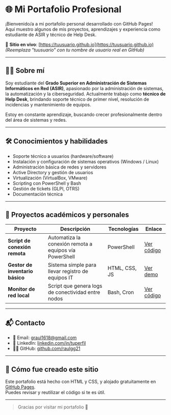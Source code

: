# 🌐 Mi Portafolio Profesional

¡Bienvenido/a a mi portafolio personal desarrollado con GitHub Pages!  
Aquí muestro algunos de mis proyectos, aprendizajes y experiencia como estudiante de ASIR y técnico de Help Desk.

🔗 **Sitio en vivo**: [https://tuusuario.github.io](https://tuusuario.github.io)  
_(Reemplaza "tuusuario" con tu nombre de usuario real en GitHub)_

---

## 👨‍💻 Sobre mí

Soy estudiante del **Grado Superior en Administración de Sistemas Informáticos en Red (ASIR)**, apasionado por la administración de sistemas, la automatización y la ciberseguridad. Actualmente trabajo como **técnico de Help Desk**, brindando soporte técnico de primer nivel, resolución de incidencias y mantenimiento de equipos.

Estoy en constante aprendizaje, buscando crecer profesionalmente dentro del área de sistemas y redes.

---

## 🛠️ Conocimientos y habilidades

- Soporte técnico a usuarios (hardware/software)
- Instalación y configuración de sistemas operativos (Windows / Linux)
- Administración básica de redes y servidores
- Active Directory y gestión de usuarios
- Virtualización (VirtualBox, VMware)
- Scripting con PowerShell y Bash
- Gestión de tickets (GLPI, OTRS)
- Documentación técnica

---

## 🚀 Proyectos académicos y personales

| Proyecto | Descripción | Tecnologías | Enlace |
|---------|-------------|-------------|--------|
| **Script de conexión remota** | Automatiza la conexión remota a equipos vía PowerShell | PowerShell | [Ver código](https://github.com/tuusuario/proyecto1) |
| **Gestor de inventario básico** | Sistema simple para llevar registro de equipos IT | HTML, CSS, JS | [Ver demo](https://tuusuario.github.io/proyecto2) |
| **Monitor de red local** | Script que genera logs de conectividad entre nodos | Bash, Cron | [Ver código](https://github.com/tuusuario/proyecto3) |

---

## 📬 Contacto

- 📧 Email: graul1618@gmail.com  
- 💼 LinkedIn: [linkedin.com/in/tuperfil](https://linkedin.com/in/tuperfil)  
- 🧑‍💻 GitHub: [github.com/raulgg21](https://github.com/raulgg21)

---

## 🧩 Cómo fue creado este sitio

Este portafolio está hecho con HTML y CSS, y alojado gratuitamente en [GitHub Pages](https://pages.github.com/).  
Puedes revisar y reutilizar el código si te es útil.

---

> Gracias por visitar mi portafolio 🙌
